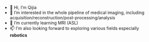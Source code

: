 - 👋 Hi, I’m Qijia
- 👀 I’m interested in the whole pipeline of medical imaging, including acquisition/reconstruction/post-processing/analysis
- 🌱 I’m currently learning MRI (ASL)
- 📫 I'm also looking forward to exploring various fields especially **robotics**

<!---
Michaelsqj/Michaelsqj is a ✨ special ✨ repository because its `README.md` (this file) appears on your GitHub profile.
You can click the Preview link to take a look at your changes.
--->
